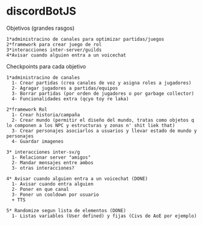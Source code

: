 # discordBotJS   
     
     
     
  Objetivos (grandes rasgos)   
     
    1*administracino de canales para optimizar partidas/juegos   
    2*framework para crear juego de rol   
    3*interacciones inter-server/guilds
    4*Avisar cuando alguien entra a un voicechat
      
     
  Checkpoints para cada objetivo   
     
    1*administracino de canales    
      1- Crear partidas (crea canales de voz y asigna roles a jugadores)   
      2- Agragar jugadores a partidas/equipos   
      3- Borrar partidas (por orden de jugadores o por garbage collector)   
      4- Funcionalidades extra (qcyo toy re laka)   
      
    2*framework Rol   
      1- Crear historia/campaña   
      2- Crear mundo (permitir el diseño del mundo, tratas como objetos q lo componen a los NPC y estructuras y zonas n' shit liek that)   
      3- Crear personajes asociarlos a usuarios y llevar estado de mundo y personajes   
      4- Guardar imagenes   
      
    3* interacciones inter-sv/g   
      1- Relacionar server "amigos"   
      2- Mandar mensajes entre ambos   
      3- otras interacciones?   
      
    4* Avisar cuando alguien entra a un voicechat (DONE)
      1- Avisar cuando entra alguien
      2- Poner en que canal
      3- Poner un cooldown por usuario
      + TTS
      
    5* Randomize segun lista de elementos (DONE)
      1- Listas variables (User defined) y fijas (Civs de AoE por ejemplo)
  
